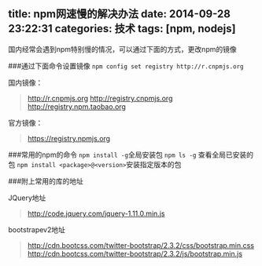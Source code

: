 title: npm网速慢的解决办法
date: 2014-09-28 23:22:31
categories: 技术
tags: [npm, nodejs]
---

国内经常会遇到npm特别慢的情况，可以通过下面的方式，更改npm的镜像

###通过下面命令设置镜像
``npm config set registry http://r.cnpmjs.org``

国内镜像：
>http://r.cnpmjs.org
>http://registry.cnpmjs.org 
>http://registry.npm.taobao.org

官方镜像：
>https://registry.npmjs.org

###常用的npm的命令
``npm install -g``全局安装包
``npm ls -g``   查看全局已安装的包
``npm install <package>@<version>``安装指定版本的包


###附上常用的库的地址

JQuery地址
>http://code.jquery.com/jquery-1.11.0.min.js

bootstrapev2地址
>http://cdn.bootcss.com/twitter-bootstrap/2.3.2/css/bootstrap.min.css
>http://cdn.bootcss.com/twitter-bootstrap/2.3.2/js/bootstrap.min.js


